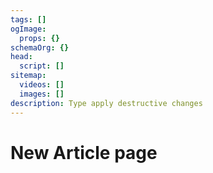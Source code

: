 ```yaml
---
tags: []
ogImage:
  props: {}
schemaOrg: {}
head:
  script: []
sitemap:
  videos: []
  images: []
description: Type apply destructive changes
---
```


# New Article page
